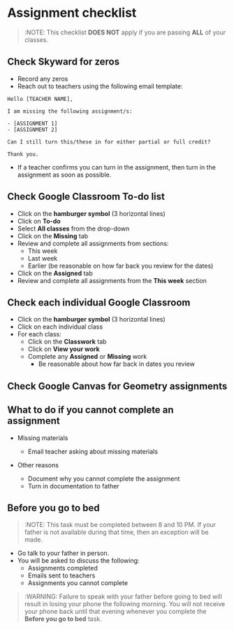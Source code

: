 # Assignment checklist

> :NOTE: This checklist **DOES NOT** apply if you are passing **ALL** of your classes.

## Check Skyward for zeros

- Record any zeros
- Reach out to teachers using the following email template:

```
Hello [TEACHER NAME],

I am missing the following assignment/s:

- [ASSIGNMENT 1]
- [ASSIGNMENT 2]

Can I still turn this/these in for either partial or full credit?

Thank you.
```

- If a teacher confirms you can turn in the assignment, then turn in the assignment as soon as possible.

## Check Google Classroom To-do list

- Click on the **hamburger symbol** (3 horizontal lines)
- Click on **To-do**
- Select **All classes** from the drop-down
- Click on the **Missing** tab
- Review and complete all assignments from sections:
  - This week
  - Last week
  - Earlier (be reasonable on how far back you review for the dates)
- Click on the **Assigned** tab
- Review and complete all assignments from the **This week** section

## Check each individual Google Classroom

- Click on the **hamburger symbol** (3 horizontal lines)
- Click on each individual class
- For each class:
  - Click on the **Classwork** tab
  - Click on **View your work**
  - Complete any **Assigned** or **Missing** work
    - Be reasonable about how far back in dates you review

## Check Google Canvas for Geometry assignments

## What to do if you cannot complete an assignment

- Missing materials
  - Email teacher asking about missing materials

- Other reasons
  - Document why you cannot complete the assignment
  - Turn in documentation to father

## Before you go to bed

> :NOTE: This task must be completed between 8 and 10 PM.
> If your father is not available during that time, then an exception will be made.

- Go talk to your father in person.
- You will be asked to discuss the following:
  - Assignments completed
  - Emails sent to teachers
  - Assignments you cannot complete

> :WARNING: Failure to speak with your father before going to bed will result in losing your phone the following morning.
> You will not receive your phone back until that evening whenever you complete the **Before you go to bed** task.
